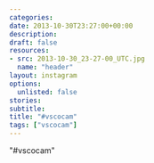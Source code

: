 ```yaml
---
categories:
date: 2013-10-30T23:27:00+00:00
description:
draft: false
resources:
- src: 2013-10-30_23-27-00_UTC.jpg
  name: "header"
layout: instagram
options:
  unlisted: false
stories:
subtitle:
title: "#vscocam"
tags: ["vscocam"]
---
```


"#vscocam"
